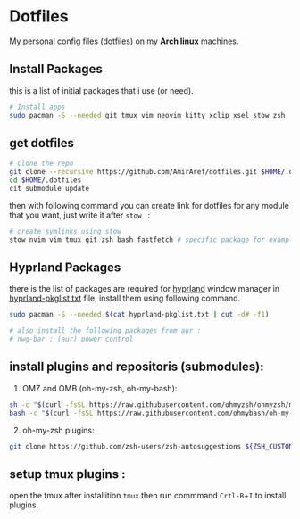 # Dotfiles
My personal config files (dotfiles) on my **Arch linux** machines.


## Install Packages
this is a list of initial packages that i use (or need).
```bash
# Install apps
sudo pacman -S --needed git tmux vim neovim kitty xclip xsel stow zsh
```

## get dotfiles
```bash
# Clone the repo
git clone --recursive https://github.com/AmirAref/dotfiles.git $HOME/.dotfiles
cd $HOME/.dotfiles
cit submodule update 
```
then with following command you can create link for dotfiles for any module that you want, just write it after `stow ` :

```bash
# create symlinks using stow
stow nvim vim tmux git zsh bash fastfetch # specific package for example : nvim
```

## Hyprland Packages
there is the list of packages are required for [hyprland](https://hyprland.org) window manager in [hyprland-pkglist.txt](./hyprland-pkglist.txt) file, install them using following command.

```bash
sudo pacman -S --needed $(cat hyprland-pkglist.txt | cut -d# -f1)

# also install the following packages from aur :
# nwg-bar : (aur) power control
```


## install plugins and repositoris (submodules):
<!-- 1. tpm (tmux-plugin-manager) : -->
<!-- ```bash -->
<!-- git clone https://github.com/tmux-plugins/tpm ~/.tmux/plugins/tpm -->
<!-- ``` -->
  


<!-- 1. Vundle : -->
<!-- ```bash -->
<!-- git clone https://github.com/VundleVim/Vundle.vim.git ~/.vim/bundle/Vundle.vim -->
<!-- ``` -->

<!-- 2. moc-themes :   -->
<!-- ```bash -->
<!-- git clone https://github.com/tmux-plugins/tpm ~/.moc/themes -->
<!-- ``` -->
  

1. OMZ and OMB (oh-my-zsh, oh-my-bash):
```bash
sh -c "$(curl -fsSL https://raw.githubusercontent.com/ohmyzsh/ohmyzsh/master/tools/install.sh)"
bash -c "$(curl -fsSL https://raw.githubusercontent.com/ohmybash/oh-my-bash/master/tools/install.sh)"
```

2. oh-my-zsh plugins:
```bash
git clone https://github.com/zsh-users/zsh-autosuggestions ${ZSH_CUSTOM:-~/.oh-my-zsh/custom}/plugins/zsh-autosuggestions
```

## setup tmux plugins :  
open the tmux after installition `tmux` then run commmand `Crtl-B`+`I` to install plugins.  

<!--
## setup vim plugins :  
run commmand below to install vim's plugins.  
```bash
nvim
```
-->

